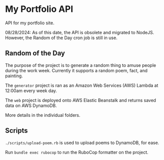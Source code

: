 # My Portfolio API

API for my portfolio site.

08/28/2024: As of this date, the API is obsolete and migrated to NodeJS. However, the Random of the Day cron job is still in use.

## Random of the Day

The purpose of the project is to generate a random thing to amuse people during the work week. Currently it supports a random poem, fact, and painting.

The `generator` project is ran as an Amazon Web Services (AWS) Lambda at 12:00am every week day.

The `web` project is deployed onto AWS Elastic Beanstalk and returns saved data on AWS DynamoDB.

More details in the individual folders.

## Scripts

`./scripts/upload-poem.rb` is used to upload poems to DynamoDB, for ease.

Run `bundle exec rubocop` to run the RuboCop formatter on the project.